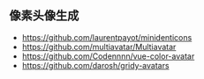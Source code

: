 ## 像素头像生成

- https://github.com/laurentpayot/minidenticons
- https://github.com/multiavatar/Multiavatar
- https://github.com/Codennnn/vue-color-avatar
- https://github.com/darosh/gridy-avatars
